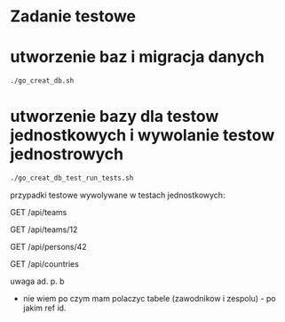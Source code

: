 # Zadanie testowe


# utworzenie baz i migracja danych
```bash
./go_creat_db.sh
```

# utworzenie bazy dla testow jednostkowych i wywolanie testow jednostrowych

```bash
./go_creat_db_test_run_tests.sh
```

przypadki testowe wywolywane w testach jednostkowych:

GET /api/teams

GET /api/teams/12

GET /api/persons/42

GET /api/countries


uwaga ad. p. b
- nie wiem po czym mam polaczyc tabele (zawodnikow i zespolu) - po jakim ref id.

